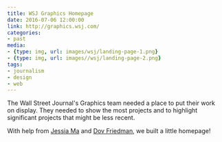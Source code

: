 ```yaml
---
title: WSJ Graphics Homepage
date: 2016-07-06 12:00:00
link: http://graphics.wsj.com/
categories:
- past
media:
- {type: img, url: images/wsj/landing-page-1.png}
- {type: img, url: images//wsj/landing-page-2.png}
tags:
- journalism
- design
- web
---
```

The Wall Street Journal's Graphics team needed a place to put their work on display. They needed to show the most projects and to highlight significant projects that might be less recent.

With help from [Jessia Ma](http://jessiama.com) and [Dov Friedman](http://www.dovfriedman.com/), we built a little homepage!
